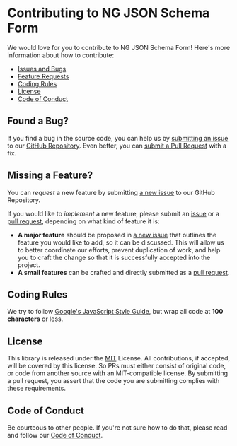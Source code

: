 # Contributing to NG JSON Schema Form

We would love for you to contribute to NG JSON Schema Form!
Here's more information about how to contribute:

 - [Issues and Bugs](#issue)
 - [Feature Requests](#feature)
 - [Coding Rules](#rules)
 - [License](#license)
 - [Code of Conduct](#coc)

## <a name="issue"></a> Found a Bug?
If you find a bug in the source code, you can help us by [submitting an issue][new-issue] to our [GitHub Repository][github]. Even better, you can [submit a Pull Request][pull-requests] with a fix.


## <a name="feature"></a> Missing a Feature?
You can *request* a new feature by submitting [a new issue][new-issue] to our GitHub Repository.

If you would like to *implement* a new feature, please submit an [issue][new-issue] or a [pull request][pull-requests], depending on what kind of feature it is:

* **A major feature** should be proposed in [a new issue][new-issue] that outlines the feature you would like to add, so it can be discussed. This will allow us to better coordinate our efforts, prevent duplication of work, and help you to craft the change so that it is successfully accepted into the project.
* **A small features** can be crafted and directly submitted as a [pull request][pull-requests].


## <a name="rules"></a> Coding Rules
We try to follow [Google's JavaScript Style Guide][js-style-guide], but wrap all code at **100 characters** or less.


## <a name="license"></a> License
This library is released under the [MIT](https://opensource.org/licenses/MIT) License. All contributions, if accepted, will be covered by this license. So PRs must either consist of original code, or code from another source with an MIT-compatible license. By submitting a pull request, you assert that the code you are submitting complies with these requirements.


## <a name="coc"></a> Code of Conduct
Be courteous to other people. If you're not sure how to do that, please read and follow our [Code of Conduct][code-of-conduct].

[new-issue]: https://github.com/shamoons/ng-json-schema-form/issues/new
[pull-requests]: https://github.com/shamoons/ng-json-schema-form/pulls
[github]: https://github.com/shamoons/ng-json-schema-form
[js-style-guide]: https://google.github.io/styleguide/jsguide.html
[jsfiddle]: http://jsfiddle.net
[plunker]: http://plnkr.co/edit
[runnable]: http://runnable.com
[stackoverflow]: http://stackoverflow.com/questions/tagged/angular2-json-schema-form
[code-of-conduct]: https://github.com/shamoons/ng-json-schema-form/CODE_OF_CONDUCT.md
